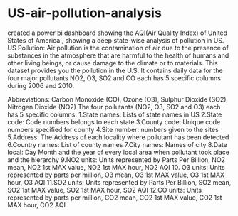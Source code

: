 # US-air-pollution-analysis
created a power bi dashboard showing the AQI(Air Quality Index) of United States of America , showing a deep state-wise analysis of pollution in US.
US Pollution:
Air pollution is the contamination of air due to the presence of substances in the atmosphere that are harmful to the health of humans and other living beings, or cause damage to the climate or to materials.
This dataset provides you the pollution in the U.S. It contains daily data for the four major pollutants NO2, O3, SO2 and CO each has 5 specific columns during 2006 and 2010. 

Abbreviations: Carbon Monoxide (CO), Ozone (O3), Sulphur Dioxide (SO2), Nitrogen Dioxide (NO2) The four pollutants (NO2, O3, SO2 and O3) each has 5 specific columns. 
1.State names:  Lists of state names in US
2.State code: Code numbers belongs to each state
3.County code: Unique code numbers specified for county
4.Site number: numbers given to the sites
5.Address: The Address of each locality where pollutant has been detected
6.Country names: List of county names
7.City names: Names of city 
8.Date local: Day Month and the year of every local area when pollutant took place and the hierarchy
9.NO2 units: Units represented by Parts Per Billion, NO2 mean, NO2 1st MAX value, NO2 1st MAX hour, NO2 AQI
10. O3 units: Units represented by parts per million, O3 mean, O3 1st MAX value, O3 1st MAX hour, O3 AQI
11.SO2 units: Units represented by Parts Per Billion, SO2 mean, SO2 1st MAX value, SO2 1st MAX hour, SO2 AQI
12.CO units: Units represented by parts per million, CO2 mean, CO2 1st MAX value, CO2 1st MAX hour, CO2 AQI
